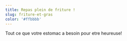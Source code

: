 ```yaml
---
title: Repas plein de friture !
slug: friture-et-gras
color: '#ffbbbb'
---
```

Tout ce que votre estomac a besoin pour etre heureuse!
